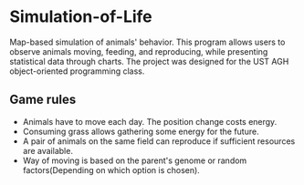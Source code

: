 # Simulation-of-Life
Map-based simulation of animals' behavior. This program allows users to observe animals moving, feeding, and reproducing, while presenting statistical data through charts. The project was designed for the UST AGH object-oriented programming class.
## Game rules
- Animals have to move each day. The position change costs energy.
- Consuming grass allows gathering some energy for the future.
- A pair of animals on the same field can reproduce if sufficient resources are available.
- Way of moving is based on the parent's genome or random factors(Depending on which option is chosen).
